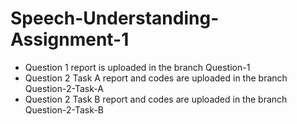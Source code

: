 # Speech-Understanding-Assignment-1

- Question 1 report is uploaded in the branch Question-1
- Question 2 Task A report and codes are uploaded in the branch Question-2-Task-A
- Question 2 Task B report and codes are uploaded in the branch Question-2-Task-B
